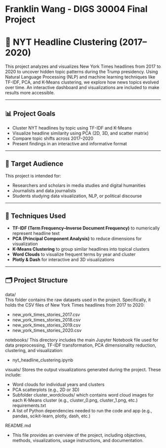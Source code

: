 # Franklin Wang - DIGS 30004 Final Project

# 📰 NYT Headline Clustering (2017–2020)

This project analyzes and visualizes New York Times headlines from 2017 to 2020 to uncover hidden topic patterns during the Trump presidency. Using Natural Language Processing (NLP) and machine learning techniques like TF-IDF, PCA, and K-Means clustering, we explore how news topics evolved over time. An interactive dashboard and visualizations are included to make results more accessible.

---

## 📊 Project Goals

- Cluster NYT headlines by topic using TF-IDF and K-Means
- Visualize headline similarity using PCA (2D, 3D, and scatter matrix)
- Compare topic shifts across 2017–2020
- Present findings in an interactive and informative format

---

## 🎯 Target Audience

This project is intended for:
- Researchers and scholars in media studies and digital humanities
- Journalists and data journalists
- Students studying data visualization, NLP, or political discourse

---

## 🧠 Techniques Used

- **TF-IDF (Term Frequency–Inverse Document Frequency)** to numerically represent headline text
- **PCA (Principal Component Analysis)** to reduce dimensions for visualization
- **K-Means Clustering** to group similar headlines into topical clusters
- **Word Clouds** to visualize frequent terms by year and cluster
- **Plotly & Dash** for interactive and 3D visualizations

---

## 🗂 Project Structure
data/
</br>
This folder contains the raw datasets used in the project. Specifically, it holds the CSV files of New York Times headlines from 2017 to 2020:
- new_york_times_stories_2017.csv
- new_york_times_stories_2018.csv
- new_york_times_stories_2019.csv
- new_york_times_stories_2020.csv

notebooks/
This directory includes the main Jupyter Notebook file used for data preprocessing, TF-IDF transformation, PCA dimensionality reduction, clustering, and visualization:
- nyt_headline_clustering.ipynb

visuals/
Stores the output visualizations generated during the project. These include:
- Word clouds for individual years and clusters
- PCA scatterplots (e.g., 2D or 3D)
- Subfolder cluster_wordclouds/ which contains word cloud images for each K-Means cluster (e.g., cluster_0.png, cluster_1.png, etc.)
requirements.txt
- A list of Python dependencies needed to run the code and app (e.g., pandas, scikit-learn, plotly, dash, etc.)

README.md
- This file provides an overview of the project, including objectives, methods, visualizations, usage instructions, and documentation.



